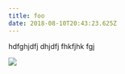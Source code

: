 ```yaml
---
title: foo
date: 2018-08-10T20:43:23.625Z
---
```

hdfghjdfj dhjdfj fhkfjhk fgj







![](/uploads/annabel.jpg)

